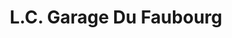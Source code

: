 ---
title: "L.C. Garage Du Faubourg"
url: /chateau-renard/l-c-garage-du-faubourg/
shop: Autowerkstatt
---